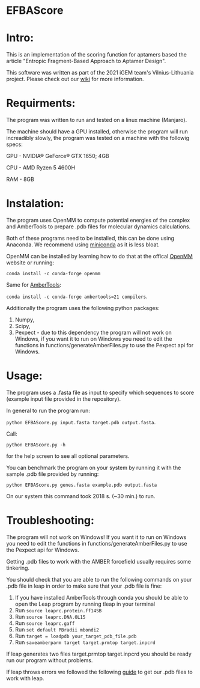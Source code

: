 # EFBAScore

# Intro:

This is an implementation of the scoring function for aptamers based the article "Entropic Fragment-Based Approach to Aptamer Design".

This software was written as part of the 2021 iGEM team's Vilnius-Lithuania project. Please check out our [wiki](https://2021.igem.org/Team:Vilnius-Lithuania) for more information.

# Requirments:
The program was written to run and tested on a linux machine (Manjaro).

The machine should have a GPU installed, otherwise the program will run increadibly slowly, the program was tested on a machine with the followig specs:

GPU - NVIDIA® GeForce® GTX 1650; 4GB

CPU - AMD Ryzen 5 4600H

RAM - 8GB

# Instalation:
The program uses OpenMM to compute potential energies of the complex and AmberTools to prepare .pdb files for molecular dynamics calculations.

Both of these programs need to be installed, this can be done using Anaconda. We recommend using [miniconda](https://docs.conda.io/en/latest/miniconda.html) as it is less bloat.

OpenMM can be installed by learning how to do that at the offical [OpenMM](https://openmm.org/) website or running:

`conda install -c conda-forge openmm`

Same for [AmberTools](https://ambermd.org/AmberTools.php):

`conda install -c conda-forge ambertools=21 compilers`.

Additionally the program uses the following python packages:

1. Numpy,
2. Scipy,
3. Pexpect - due to this dependency the program will not work on Windows, if you want it to run on Windows you need to edit the functions in functions/generateAmberFiles.py to use the Pexpect api for Windows.

# Usage:
The program uses a .fasta file as input to specify which sequences to score (example input file provided in the repository).

In general to run the program run:

`python EFBAScore.py input.fasta target.pdb output.fasta`.

Call: 

`python EFBAScore.py -h`

for the help screen to see all optional parameters.

You can benchmark the program on your system by running it with the sample .pdb file provided by running: 

`python EFBAScore.py genes.fasta example.pdb output.fasta`

On our system this command took 2018 s. (~30 min.) to run.

# Troubleshooting:
The program will not work on Windows! If you want it to run on Windows you need to edit the functions in functions/generateAmberFiles.py to use the Pexpect api for Windows.

Getting .pdb files to work with the AMBER forcefield usually requires some tinkering.

You should check that you are able to run the following commands on your .pdb file in leap in order to make sure that your .pdb file is fine:

1. If you have installed AmberTools through conda you should be able to open the Leap program by running tleap in your terminal
2. Run `source leaprc.protein.ff14SB`
3. Run `source leaprc.DNA.OL15`
4. Run `source leaprc.gaff`
5. Run `set default PBradii mbondi2`
6. Run `target = loadpdb your_target_pdb_file.pdb`
7. Run `saveamberparm target target.prmtop target.inpcrd`

If leap generates two files target.prmtop target.inpcrd you should be ready run our program without problems.

If leap throws errors we followed the following [guide](https://ambermd.org/tutorials/pengfei/index.htm) to get our .pdb files to work with leap.

